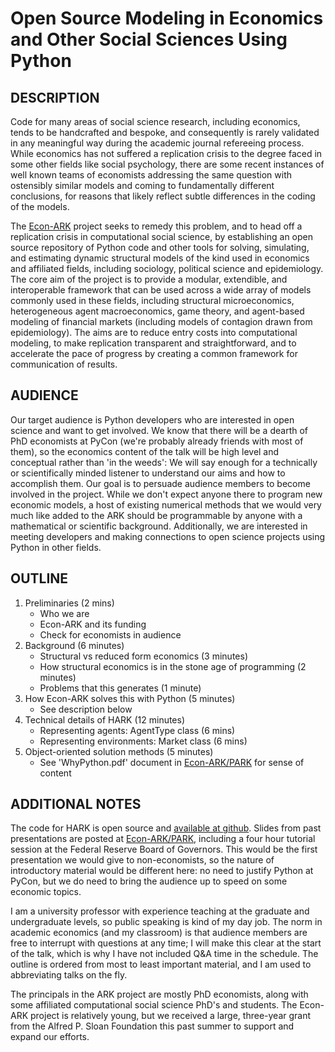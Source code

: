 
# Open Source Modeling in Economics and Other Social Sciences Using Python

## DESCRIPTION

Code for many areas of social science research, including economics, tends to be handcrafted and bespoke, and consequently is rarely validated in any meaningful way during the academic journal refereeing process.  While economics has not suffered a replication crisis to the degree faced in some other fields like social psychology, there are some recent instances of well known teams of economists addressing the same question with ostensibly similar models and coming to fundamentally different conclusions, for reasons that likely reflect subtle differences in the coding of the models.

The [Econ-ARK](http://github.com/econ-ark) project seeks to remedy this problem, and to head off a replication crisis in computational social science, by establishing an open source repository of Python code and other tools for solving, simulating, and estimating dynamic structural models of the kind used in economics and affiliated fields, including sociology, political science and epidemiology. The core aim of the project is to provide a modular, extendible, and interoperable framework that can be used across a wide array of models commonly used in these fields, including structural microeconomics, heterogeneous agent macroeconomics, game theory, and agent-based modeling of financial markets (including models of contagion drawn from epidemiology).  The aims are to reduce entry costs into computational modeling, to make replication transparent and straightforward, and to accelerate the pace of progress by creating a common framework for communication of results.


## AUDIENCE

Our target audience is Python developers who are interested in open science and want to get involved.  We know that there will be a dearth of PhD economists at PyCon (we're probably already friends with most of them), so the economics content of the talk will be high level and conceptual rather than 'in the weeds': We will say enough for a technically or scientifically minded listener to understand our aims and how to accomplish them.  Our goal is to persuade audience members to become involved in the project.  While we don't expect anyone there to program new economic models, a host of existing numerical methods that we would very much like added to the ARK should be programmable by anyone with a mathematical or scientific background.  Additionally, we are interested in meeting developers and making connections to open science projects using Python in other fields.

## OUTLINE

1. Preliminaries (2 mins)
    * Who we are
    * Econ-ARK and its funding
    * Check for economists in audience
2. Background (6 minutes)
    * Structural vs reduced form economics (3 minutes)
    * How structural economics is in the stone age of programming (2 minutes)
    * Problems that this generates (1 minute)
3. How Econ-ARK solves this with Python (5 minutes)
    * See description below
4. Technical details of HARK (12 minutes)
    * Representing agents: AgentType class (6 mins)
    * Representing environments: Market class (6 mins)
5. Object-oriented solution methods (5 minutes)
    * See 'WhyPython.pdf' document in [Econ-ARK/PARK](http://econ-ark/PARK/WhyPython.pdf) for sense of content


## ADDITIONAL NOTES

The code for HARK is open source and [available at github](http://www.github.com/econ-ark/HARK).  Slides from past presentations are posted at [Econ-ARK/PARK](http://www.github.com/econ-ark/PARK), including a four hour tutorial session at the Federal Reserve Board of Governors.  This would be the first presentation we would give to non-economists, so the nature of introductory material would be different here: no need to justify Python at PyCon, but we do need to bring the audience up to speed on some economic topics.

I am a university professor with experience teaching at the graduate and undergraduate levels, so public speaking is kind of my day job.  The norm in academic economics (and my classroom) is that audience members are free to interrupt with questions at any time; I will make this clear at the start of the talk, which is why I have not included Q&A time in the schedule.  The outline is ordered from most to least important material, and I am used to abbreviating talks on the fly.

The principals in the ARK project are mostly PhD economists, along with some affiliated computational social science PhD's and students.  The Econ-ARK project is relatively young, but we received a large, three-year grant from the Alfred P. Sloan Foundation this past summer to support and expand our efforts.

